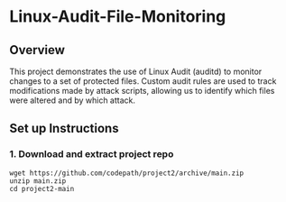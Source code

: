 # Linux-Audit-File-Monitoring

## Overview

This project demonstrates the use of Linux Audit (auditd) to monitor changes to a set of protected files. Custom audit rules are used to track modifications made by attack scripts, allowing us to identify which files were altered and by which attack.

## Set up Instructions
### 1. Download and extract project repo
```
wget https://github.com/codepath/project2/archive/main.zip
unzip main.zip
cd project2-main

```
